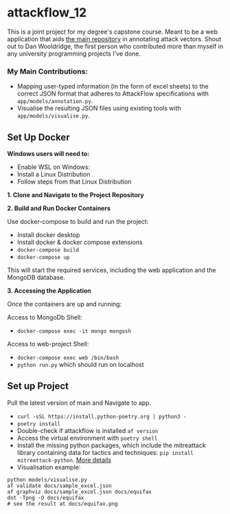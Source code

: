 # attackflow_12

This is a joint project for my degree's capstone course. Meant to be a web application that aids [the main repository](https://github.com/center-for-threat-informed-defense/attack-flow) in annotating attack vectors. Shout out to Dan Wooldridge, the first person who contributed more than myself in any university programming projects I've done.

### My Main Contributions:

- Mapping user-typed information (in the form of excel sheets) to the correct JSON format that adheres to AttackFlow specifications with `app/models/annotation.py`.
- Visualise the resulting JSON files using existing tools with `app/models/visualise.py`.

## Set Up Docker

__Windows users will need to:__
   - Enable WSL on Windows:
   - Install a Linux Distribution
   - Follow steps from that Linux Distribution

__1. Clone and Navigate to the Project Repository__
   
__2. Build and Run Docker Containers__

   Use docker-compose to build and run the project:
   - Install docker desktop
   - Install docker & docker compose extensions
   - `docker-compose build`
   - `docker-compose up`

   This will start the required services, including the web application and the MongoDB database.

__3. Accessing the Application__

   Once the containers are up and running:
   
   Access to MongoDb Shell:
   
   - `docker-compose exec -it mongo mongosh`
   
   Access to web-project Shell:
   
   - `docker-compose exec web /bin/bash`
   - `python run.py` which should run on localhost

## Set up Project

Pull the latest version of main and Navigate to app.

- `curl -sSL https://install.python-poetry.org | python3 -`
- `poetry install`
- Double-check if attackflow is installed `af version`
- Access the virtual environment with `poetry shell`
- Install the missing python packages, which include the mitreattack library containing data for tactics and techniques: `pip install mitreattack-python`. [More details](https://mitreattack-python.readthedocs.io/en/latest/mitre_attack_data/mitre_attack_data.html)
- Visualisation example:
```
python models/visualise.py
af validate docs/sample_excel.json
af graphviz docs/sample_excel.json docs/equifax
dot -Tpng -O docs/equifax
# see the result at docs/equifax.png
```
